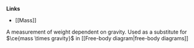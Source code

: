 **Links**
- [[Mass]] 

A measurement of weight dependent on gravity.
Used as a substitute for $\ce{mass \times gravity}$ in [[Free-body diagram|free-body diagrams]] 

